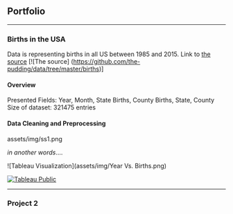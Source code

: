 ## Portfolio

---

### Births in the USA
Data is representing births in all US between 1985 and 2015. 
Link to [the source](https://github.com/the-pudding/data/tree/master/births)
[![The source] (https://github.com/the-pudding/data/tree/master/births)]

#### Overview
Presented Fields: Year, Month, State Births, County Births, State, County
Size of dataset: 321475 entries 

#### Data Cleaning and Preprocessing
assets/img/ss1.png











*in another words*....

![Tableau Visualization](assets/img/Year Vs. Births.png)

[![Tableau Public](https://img.shields.io/badge/Tableau%20Public-View%20Sheet-blue)](https://public.tableau.com/app/profile/silvia.bebawy/viz/BirthDatayear-births/Sheet32)


---

### Project 2

